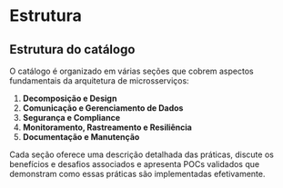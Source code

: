 # Estrutura

## Estrutura do catálogo

O catálogo é organizado em várias seções que cobrem aspectos fundamentais da arquitetura de microsserviços:

1. **Decomposição e Design**
2. **Comunicação e Gerenciamento de Dados**
3. **Segurança e Compliance**
4. **Monitoramento, Rastreamento e Resiliência**
5. **Documentação e Manutenção**

Cada seção oferece uma descrição detalhada das práticas, discute os benefícios e desafios associados e apresenta POCs validados que demonstram como essas práticas são implementadas efetivamente.
